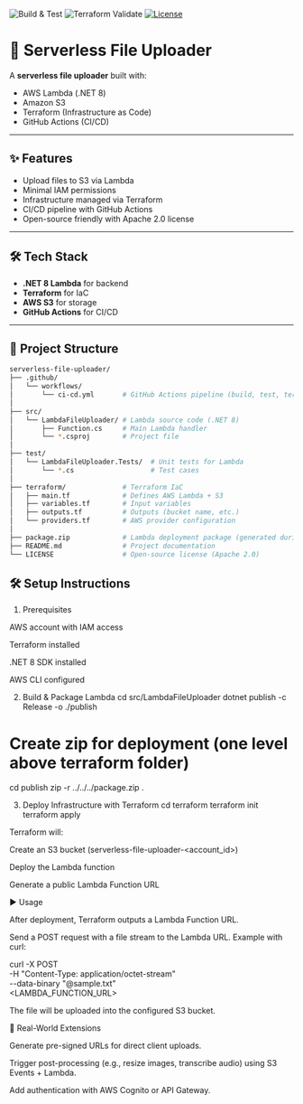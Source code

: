 ![Build & Test](https://github.com/hpkhariprasad/serverless-file-uploader/actions/workflows/ci-cd.yml/badge.svg?branch=main&event=push&job=build-test)
![Terraform Validate](https://github.com/hpkhariprasad/serverless-file-uploader/actions/workflows/ci-cd.yml/badge.svg?branch=main&event=push&job=terraform-validate)
[![License](https://img.shields.io/badge/License-Apache%202.0-blue.svg)](./LICENSE)

# 🚀 Serverless File Uploader

A **serverless file uploader** built with:
- AWS Lambda (.NET 8)
- Amazon S3
- Terraform (Infrastructure as Code)
- GitHub Actions (CI/CD)

---

## ✨ Features
- Upload files to S3 via Lambda
- Minimal IAM permissions
- Infrastructure managed via Terraform
- CI/CD pipeline with GitHub Actions
- Open-source friendly with Apache 2.0 license

---

## 🛠️ Tech Stack
- **.NET 8 Lambda** for backend
- **Terraform** for IaC
- **AWS S3** for storage
- **GitHub Actions** for CI/CD

---

## 📂 Project Structure

```bash
serverless-file-uploader/
├── .github/
│   └── workflows/
│       └── ci-cd.yml       # GitHub Actions pipeline (build, test, terraform validate)
│
├── src/
│   └── LambdaFileUploader/ # Lambda source code (.NET 8)
│       ├── Function.cs     # Main Lambda handler
│       └── *.csproj        # Project file
│
├── test/
│   └── LambdaFileUploader.Tests/  # Unit tests for Lambda
│       └── *.cs                   # Test cases
│
├── terraform/              # Terraform IaC
│   ├── main.tf             # Defines AWS Lambda + S3
│   ├── variables.tf        # Input variables
│   ├── outputs.tf          # Outputs (bucket name, etc.)
│   └── providers.tf        # AWS provider configuration
│
├── package.zip             # Lambda deployment package (generated during build)
├── README.md               # Project documentation
└── LICENSE                 # Open-source license (Apache 2.0)
```


## 🛠️ Setup Instructions
1. Prerequisites

AWS account with IAM access

Terraform installed

.NET 8 SDK installed

AWS CLI configured

2. Build & Package Lambda
cd src/LambdaFileUploader
dotnet publish -c Release -o ./publish

# Create zip for deployment (one level above terraform folder)
cd publish
zip -r ../../../package.zip .

3. Deploy Infrastructure with Terraform
cd terraform
terraform init
terraform apply


Terraform will:

Create an S3 bucket (serverless-file-uploader-<account_id>)

Deploy the Lambda function

Generate a public Lambda Function URL

▶️ Usage

After deployment, Terraform outputs a Lambda Function URL.

Send a POST request with a file stream to the Lambda URL. Example with curl:

curl -X POST \
     -H "Content-Type: application/octet-stream" \
     --data-binary "@sample.txt" \
     <LAMBDA_FUNCTION_URL>


The file will be uploaded into the configured S3 bucket.

📌 Real-World Extensions

Generate pre-signed URLs for direct client uploads.

Trigger post-processing (e.g., resize images, transcribe audio) using S3 Events + Lambda.

Add authentication with AWS Cognito or API Gateway.
